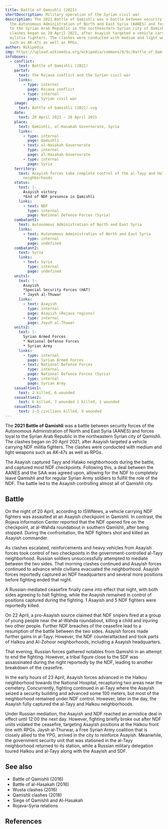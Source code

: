 ```yaml
---
title: Battle of Qamishli (2021)
shortDescription: Military operation of the Syrian civil war
description: The 2021 Battle of Qamishli was a battle between security forces of
  the Autonomous Administration of North and East Syria (AANES) and forces loyal
  to the Syrian Arab Republic in the northeastern Syrian city of Qamishli. The
  clashes began on 20 April 2021, after Asayish targeted a vehicle carrying NDF
  militia fighters. The clashes were conducted with medium and light weapons
  such as AK-47s as well as RPGs.
author: Wikipedia
img: https://upload.wikimedia.org/wikipedia/commons/9/9c/Battle_of_Qamishli_(2021).svg
infoboxes:
  - conflict:
      text: Battle of Qamishli (2021)
    partof:
      text: the Rojava conflict and the Syrian civil war
      links:
        - type: internal
          page: Rojava conflict
        - type: internal
          page: Syrian civil war
    image:
      text: Battle of Qamishli (2021).svg
    date:
      text: 20 April 2021 – 26 April 2021
    place:
      text: Qamishli, al-Hasakah Governorate, Syria
      links:
        - type: internal
          page: Qamishli
        - text: al-Hasakah Governorate
          type: internal
          page: al-Hasakah Governorate
        - type: internal
          page: Syria
    territory:
      text: Asayish forces take complete control of the al-Tayy and Halkou
        neighborhoods
    status:
      text: |-
        Asayish victory
        *End of NDF presence in Qamishli
      links:
        - text: NDF
          type: internal
          page: National Defence Forces (Syria)
    combatant1:
      text: Autonomous Administration of North and East Syria
      links:
        - text: Autonomous Administration of North and East Syria
          type: internal
          page: undefined
    combatant2:
      text: Syria
      links:
        - text: Syria
          type: internal
          page: undefined
    units1:
      text: |-
        Asayish
        *Special Security Forces (HAT)
        * Jaysh al-Thuwar
      links:
        - text: Asayish
          type: internal
          page: Asayish (Rojava regions)
        - type: internal
          page: Jaysh al-Thuwar
    units2:
      text: |-
        Syrian Armed Forces 
        * National Defense Forces 
        * Syrian Army
      links:
        - type: internal
          page: Syrian Armed Forces
        - text: National Defense Forces
          type: internal
          page: National Defence Forces (Syria)
        - type: internal
          page: Syrian Army
    casualties1:
      text: 2 killed, 6 wounded
    casualties2:
      text: 6 killed, 7 wounded 1 killed, 1 wounded
    casualties3:
      text: 2–3 civilians killed, 9 wounded
---
```


The **2021 Battle of Qamishli** was a battle between security forces of the Autonomous Administration of North and East Syria (AANES) and forces loyal to the Syrian Arab Republic in the northeastern Syrian city of Qamishli. The clashes began on 20 April 2021, after Asayish targeted a vehicle carrying NDF militia fighters. The clashes were conducted with medium and light weapons such as AK-47s as well as RPGs.

The Asayish captured Tayy and Halako neighborhoods during the battle, and captured most NDF checkpoints. Following this, a deal between the AANES and the SAA was agreed upon, allowing for the NDF to completely leave Qamishli and for regular Syrian Army soldiers to fulfill the role of the NDF. The battle led to the Asayish controlling almost all of Qamishli city.

## Battle
On the night of 20 April, according to ISWNews, a vehicle carrying NDF fighters was assaulted at an Asayish checkpoint in Qamishli. In contrast, the Rojava Information Center reported that the NDF opened fire on the checkpoint, at al-Wahda roundabout in southern Qamishli, after being stopped. During the confrontation, the NDF fighters shot and killed an Asayish commander.

As clashes escalated, reinforcements and heavy vehicles from Asayish forces took control of two checkpoints in the government-controlled al-Tayy neighborhood. Russian soldiers unsuccessfully attempted to mediate between the two sides. That morning clashes continued and Asayish forces continued to advance while civilians evacuated the neighborhood. Asayish forces reportedly captured an NDF headquarters and several more positions before fighting ended that night.

A Russian-mediated ceasefire finally came into effect that night, with both sides agreeing to halt fighting, while the Asayish remained in control of positions captured during the fighting. 1 Asayish and 5 NDF fighters were reportedly killed.

On 22 April, a pro-Asayish source claimed that NDF snipers fired at a group of young people near the al-Wahda roundabout, killing a child and injuring two other people. Further NDF breaches of the ceasefire lead to a resumption of the battle between the two sides. Asayish forces made further gains in al-Tayy. However, the NDF counterattacked and took parts of Halkou and Al-Zohoor neighborhoods, including a Asayish headquarters.

That evening, Russian forces gathered notables from Qamishli in an attempt to end the fighting. However, a tribal figure close to the SDF was assassinated during the night reportedly by the NDF, leading to another breakdown of the ceasefire.

In the early hours of 23 April, Asayish forces advanced in the Halkou neighborhood towards the National Hospital, recapturing two areas near the cemetery. Concurrently, fighting continued in al-Tayy where the Asayish seized a security building and advanced some 100 meters, but most of the neighborhood remained under NDF control. However, later in the day, the Asayish fully captured the al-Tayy and Halkou neighborhoods.

Under Russian mediation, the Asayish and NDF reached an armistice deal in effect until 12:00 the next day. However, fighting briefly broke out after NDF units violated the ceasefire, targeting Asayish positions at the Halkou front line with RPGs. Jaysh al-Thurwar, a Free Syrian Army coalition that is closely allied to the YPG, arrived in the city to reinforce Asayish. Meanwhile, the government security unit that was stationed in the al-Tayy neighborhood returned to its station, while a Russian military delegation toured Halkou and al-Tayy along with the Asayish and SDF.

## See also
 * Battle of Qamishli (2016)
 * Battle of al-Hasakah (2016)
 * Wusta clashes (2016)
 * Qamishli clashes (2018)
 * Siege of Qamishli and Al-Hasakah
 * Rojava–Syria relations


## References
